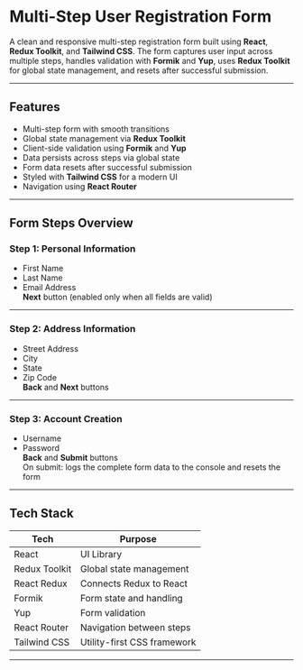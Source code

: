 #  Multi-Step User Registration Form

A clean and responsive multi-step registration form built using **React**, **Redux Toolkit**, and **Tailwind CSS**. The form captures user input across multiple steps, handles validation with **Formik** and **Yup**, uses **Redux Toolkit** for global state management, and resets after successful submission.

---

##  Features

-  Multi-step form with smooth transitions
-  Global state management via **Redux Toolkit**
-  Client-side validation using **Formik** and **Yup**
-  Data persists across steps via global state
-  Form data resets after successful submission
-  Styled with **Tailwind CSS** for a modern UI
-  Navigation using **React Router**

---

##  Form Steps Overview

###  Step 1: Personal Information
- First Name
- Last Name
- Email Address  
 **Next** button (enabled only when all fields are valid)

---

###  Step 2: Address Information
- Street Address
- City
- State
- Zip Code  
 **Back** and **Next** buttons

---

###  Step 3: Account Creation
- Username
- Password  
 **Back** and **Submit** buttons  
 On submit: logs the complete form data to the console and resets the form

---

##  Tech Stack

| Tech             | Purpose                            |
|------------------|-------------------------------------|
| React            | UI Library                         |
| Redux Toolkit    | Global state management            |
| React Redux      | Connects Redux to React            |
| Formik           | Form state and handling            |
| Yup              | Form validation                    |
| React Router     | Navigation between steps           |
| Tailwind CSS     | Utility-first CSS framework        |

---


